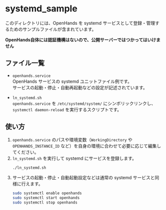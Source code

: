 # systemd_sample

このディレクトリには、OpenHands を systemd サービスとして登録・管理するためのサンプルファイルが含まれています。

**OpenHands自体には認証機構はないので、公開サーバーではつかってはいけません**

## ファイル一覧

- `openhands.service`  
  OpenHands サービスの systemd ユニットファイル例です。  
  サービスの起動・停止・自動再起動などの設定が記述されています。

- `ln_systemd.sh`  
  `openhands.service` を `/etc/systemd/system/` にシンボリックリンクし、`systemctl daemon-reload` を実行するスクリプトです。

## 使い方

1. `openhands.service` のパスや環境変数（`WorkingDirectory` や `OPENHANDS_INSTANCE_ID` など）を自身の環境に合わせて必要に応じて編集してください。
2. `ln_systemd.sh` を実行して systemd にサービスを登録します。
   ```sh
   ./ln_systemd.sh
   ```
3. サービスの起動・停止・自動起動設定などは通常の systemd サービスと同様に行えます。
   ```sh
   sudo systemctl enable openhands
   sudo systemctl start openhands
   sudo systemctl stop openhands
   ```